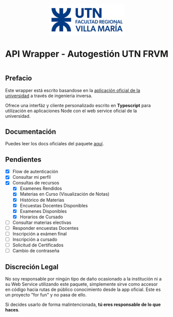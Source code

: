<center style="display: grid; margin: auto; width: max-content">
    <a href="https://autogestion.frvm.utn.edu.ar/" target="_blank">
        <img src="./.github/logo.png" width="240" style="margin: auto" />
    </a>
    <h1>API Wrapper - Autogestión UTN FRVM</h1>
</center>

## Prefacio
Este wrapper está escrito basandose en la [aplicación oficial de la universidad](https://play.google.com/store/apps/details?id=autogestion.frvm.utn.edu.ar) a través de ingenieria inversa.

Ofrece una interfáz y cliente personalizado escrito en **Typescript** para utilización en aplicaciones Node con el web service oficial de la universidad.

## Documentación
Puedes leer los docs oficiales del paquete [aquí](https://github.com/punteroo/autogestion-frvm/wiki).

## Pendientes
- [X] Flow de autenticación
- [X] Consultar mi perfil
- [X] Consultas de recursos
    - [X] Examenes Rendidos
    - [X] Materias en Curso (Visualización de Notas)
    - [X] Histórico de Materias
    - [X] Encuestas Docentes Disponibles
    - [X] Examenes Disponibles
    - [X] Horarios de Cursado 
- [ ] Consultar materias electivas
- [ ] Responder encuestas Docentes
- [ ] Inscripción a exámen final
- [ ] Inscripción a cursado
- [ ] Solicitud de Certificados
- [ ] Cambio de contraseña

## Discreción Legal
No soy responsable por ningún tipo de daño ocasionado a la institución ni a su Web Service utilizando este paquete, simplemente sirve como accesor en código hacia rutas de público conocimiento desde la app oficial. Este es un proyecto "for fun" y no pasa de ello.

Si decides usarlo de forma malintencionada, **tú eres responsable de lo que haces**.
